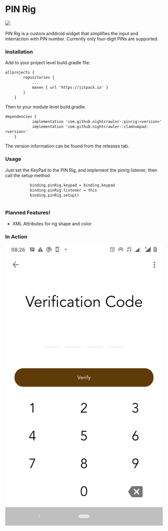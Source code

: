 # PIN Rig

[![](https://jitpack.io/v/nightcrawler-/pinrig.svg)](https://jitpack.io/#nightcrawler-/pinrig)

PIN Rig is a custom anddroid widget that simplifies the input and interraction with PIN number. Currently only four-digit PINs are supported.

### Installation

Add to your project level build.gradle file:
```
allprojects {
		repositories {
			...
			maven { url 'https://jitpack.io' }
		}
	}
```

Then to your module level build.gradle:
```
dependencies {
	        implementation 'com.github.nightcrawler-:pinrig:<version>'
	        implementation 'com.github.nightcrawler-:clamnumpad:<version>'
	}
```

The version information can be found from the releases tab.

### Usage

Just set the KeyPad to the PIN Rig, and implement the pinrig listener, then call the setup method

```     
           binding.pinRig.keypad = binding.keypad
           binding.pinRig.listener = this
           binding.pinRig.setup()
   
```

### Planned Features!

  - XML Attributes for rig shape and color
 
### In Action
![Screenshot](images/1.png)

